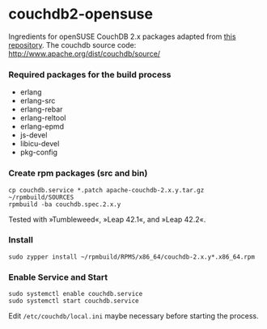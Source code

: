 # couchdb2-opensuse
Ingredients for openSUSE CouchDB 2.x packages adapted from 
[this repository](https://github.com/adrienverge/copr-couchdb). 
The couchdb source code: http://www.apache.org/dist/couchdb/source/

### Required packages for the build process

* erlang
* erlang-src
* erlang-rebar
* erlang-reltool
* erlang-epmd
* js-devel
* libicu-devel 
* pkg-config


### Create rpm packages (src and bin)
```
cp couchdb.service *.patch apache-couchdb-2.x.y.tar.gz ~/rpmbuild/SOURCES
rpmbuild -ba couchdb.spec.2.x.y 
```

Tested with »Tumbleweed«, »Leap 42.1«, and »Leap 42.2«.
   
### Install 
```
sudo zypper install ~/rpmbuild/RPMS/x86_64/couchdb-2.x.y*.x86_64.rpm
```

### Enable Service and Start
```
sudo systemctl enable couchdb.service
sudo systemctl start couchdb.service
```

Edit `/etc/couchdb/local.ini` maybe necessary before starting the process.
 
